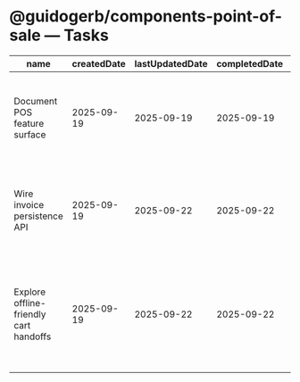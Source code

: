 # @guidogerb/components-point-of-sale — Tasks

| name                                   | createdDate | lastUpdatedDate | completedDate | status      | description                                                                                                 |
| -------------------------------------- | ----------- | --------------- | ------------- | ----------- | ----------------------------------------------------------------------------------------------------------- |
| Document POS feature surface           | 2025-09-19  | 2025-09-19      | 2025-09-19    | complete    | Summarized catalog integration, Stripe requirements, and service helpers in the README.                     |
| Wire invoice persistence API           | 2025-09-19  | 2025-09-22      | 2025-09-22    | complete    | Connect the checkout flow to backend endpoints that create invoices and refresh history views.              |
| Explore offline-friendly cart handoffs | 2025-09-19  | 2025-09-22      | 2025-09-22    | complete    | Investigate caching strategies so carts and invoices survive temporary network loss in retail environments. |
